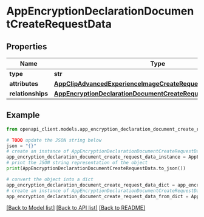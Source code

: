 # AppEncryptionDeclarationDocumentCreateRequestData


## Properties

Name | Type | Description | Notes
------------ | ------------- | ------------- | -------------
**type** | **str** |  | 
**attributes** | [**AppClipAdvancedExperienceImageCreateRequestDataAttributes**](AppClipAdvancedExperienceImageCreateRequestDataAttributes.md) |  | 
**relationships** | [**AppEncryptionDeclarationDocumentCreateRequestDataRelationships**](AppEncryptionDeclarationDocumentCreateRequestDataRelationships.md) |  | 

## Example

```python
from openapi_client.models.app_encryption_declaration_document_create_request_data import AppEncryptionDeclarationDocumentCreateRequestData

# TODO update the JSON string below
json = "{}"
# create an instance of AppEncryptionDeclarationDocumentCreateRequestData from a JSON string
app_encryption_declaration_document_create_request_data_instance = AppEncryptionDeclarationDocumentCreateRequestData.from_json(json)
# print the JSON string representation of the object
print(AppEncryptionDeclarationDocumentCreateRequestData.to_json())

# convert the object into a dict
app_encryption_declaration_document_create_request_data_dict = app_encryption_declaration_document_create_request_data_instance.to_dict()
# create an instance of AppEncryptionDeclarationDocumentCreateRequestData from a dict
app_encryption_declaration_document_create_request_data_from_dict = AppEncryptionDeclarationDocumentCreateRequestData.from_dict(app_encryption_declaration_document_create_request_data_dict)
```
[[Back to Model list]](../README.md#documentation-for-models) [[Back to API list]](../README.md#documentation-for-api-endpoints) [[Back to README]](../README.md)


